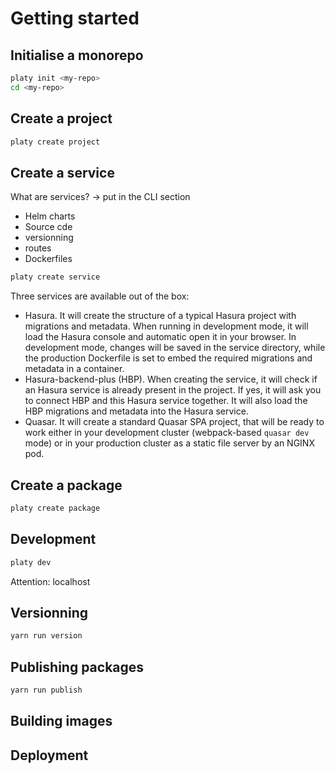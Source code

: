 # Getting started

## Initialise a monorepo

```sh
platy init <my-repo>
cd <my-repo>
```

## Create a project

```sh
platy create project
```

## Create a service

What are services? -> put in the CLI section

- Helm charts
- Source cde
- versionning
- routes
- Dockerfiles

```sh
platy create service
```

Three services are available out of the box:

- Hasura. It will create the structure of a typical Hasura project with migrations and metadata. When running in development mode, it will load the Hasura console and automatic open it in your browser. In development mode, changes will be saved in the service directory, while the production Dockerfile is set to embed the required migrations and metadata in a container.
- Hasura-backend-plus (HBP). When creating the service, it will check if an Hasura service is already present in the project. If yes, it will ask you to connect HBP and this Hasura service together. It will also load the HBP migrations and metadata into the Hasura service.
- Quasar. It will create a standard Quasar SPA project, that will be ready to work either in your development cluster (webpack-based `quasar dev` mode) or in your production cluster as a static file server by an NGINX pod.

## Create a package

```sh
platy create package
```

## Development

```sh
platy dev
```

Attention: localhost

## Versionning

```sh
yarn run version
```

## Publishing packages

```sh
yarn run publish
```

## Building images

## Deployment

